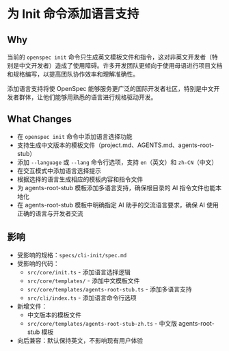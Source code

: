 # 为 Init 命令添加语言支持

## Why

当前的 `openspec init` 命令只生成英文模板文件和指令，这对非英文开发者（特别是中文开发者）造成了使用障碍。许多开发团队更倾向于使用母语进行项目文档和规格编写，以提高团队协作效率和理解准确性。

添加语言支持将使 OpenSpec 能够服务更广泛的国际开发者社区，特别是中文开发者群体，让他们能够用熟悉的语言进行规格驱动开发。

## What Changes

- 在 `openspec init` 命令中添加语言选择功能
- 支持生成中文版本的模板文件（project.md、AGENTS.md、agents-root-stub）
- 添加 `--language` 或 `--lang` 命令行选项，支持 `en`（英文）和 `zh-CN`（中文）
- 在交互模式中添加语言选择提示
- 根据选择的语言生成相应的模板内容和指令文件
- 为 agents-root-stub 模板添加多语言支持，确保根目录的 AI 指令文件也能本地化
- 在 agents-root-stub 模板中明确指定 AI 助手的交流语言要求，确保 AI 使用正确的语言与开发者交流

## 影响

- 受影响的规格：`specs/cli-init/spec.md`
- 受影响的代码：
  - `src/core/init.ts` - 添加语言选择逻辑
  - `src/core/templates/` - 添加中文模板文件
  - `src/core/templates/agents-root-stub.ts` - 添加多语言支持
  - `src/cli/index.ts` - 添加语言命令行选项
- 新增文件：
  - 中文版本的模板文件
  - `src/core/templates/agents-root-stub-zh.ts` - 中文版 agents-root-stub 模板
- 向后兼容：默认保持英文，不影响现有用户体验